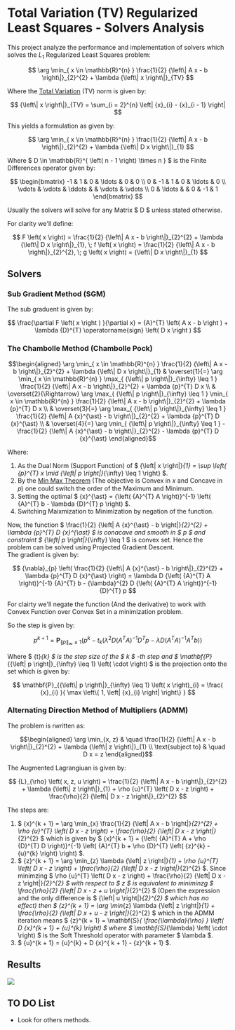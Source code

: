 # Total Variation (TV) Regularized Least Squares - Solvers Analysis
This project analyze the performance and implementation of solvers which solves the ${L}_{1}$ Regularized Least Squares problem:

$$ \arg \min_{ x \in \mathbb{R}^{n} } \frac{1}{2} {\left\| A x - b \right\|}_{2}^{2} + \lambda {\left\| x \right\|}_{TV} $$

Where the [Total Variation](https://en.wikipedia.org/wiki/Total_variation) (TV) norm is given by:

$$ {\left\| x \right\|}_{TV} = \sum_{i = 2}^{n} \left| {x}_{i} - {x}_{i - 1} \right| $$

This yields a formulation as given by:

$$ \arg \min_{ x \in \mathbb{R}^{n} } \frac{1}{2} {\left\| A x - b \right\|}_{2}^{2} + \lambda {\left\| D x \right\|}_{1} $$

Where $ D \in \mathbb{R}^{ \left( n - 1 \right) \times n } $ is the Finite Differences operator given by:

$$ \begin{bmatrix}
-1 & 1 & 0 & \ldots & 0 & 0 \\ 
0 & -1 & 1 & 0 & \ldots & 0 \\ 
\vdots & \vdots & \ddots &  & \vdots & \vdots \\ 
0 & \ldots &  & 0 & -1 & 1
\end{bmatrix} $$

Usually the solvers will solve for any Matrix $ D $ unless stated otherwise.

For clarity we'll define:

$$ F \left( x \right) = \frac{1}{2} {\left\| A x - b \right\|}_{2}^{2} + \lambda {\left\| D x \right\|}_{1}, \; f \left( x \right) = \frac{1}{2} {\left\| A x - b \right\|}_{2}^{2}, \; g \left( x \right) = {\left\| D x \right\|}_{1} $$

## Solvers

### Sub Gradient Method (SGM)

The sub graduent is given by:

$$ \frac{\partial F \left( x \right ) }{\partial x} = {A}^{T} \left( A x - b \right ) + \lambda {D}^{T} \operatorname{sign} \left( D x \right ) $$

### The Chambolle Method (Chambolle Pock)

$$\begin{aligned}
\arg \min_{ x \in \mathbb{R}^{n} } \frac{1}{2} {\left\| A x - b \right\|}_{2}^{2} + \lambda {\left\| D x \right\|}_{1} & \overset{1}{=} \arg \min_{ x \in \mathbb{R}^{n} } \max_{ {\left\| p \right\|}_{\infty} \leq 1 } \frac{1}{2} {\left\| A x - b \right\|}_{2}^{2} + \lambda {p}^{T} D x \\
& \overset{2}{\Rightarrow} \arg \max_{ {\left\| p \right\|}_{\infty} \leq 1 } \min_{ x \in \mathbb{R}^{n} } \frac{1}{2} {\left\| A x - b \right\|}_{2}^{2} + \lambda {p}^{T} D x \\
& \overset{3}{=} \arg \max_{ {\left\| p \right\|}_{\infty} \leq 1 } \frac{1}{2} {\left\| A {x}^{\ast} - b \right\|}_{2}^{2} + \lambda {p}^{T} D {x}^{\ast} \\
& \overset{4}{=} \arg \min_{ {\left\| p \right\|}_{\infty} \leq 1 } -\frac{1}{2} {\left\| A {x}^{\ast} - b \right\|}_{2}^{2} - \lambda {p}^{T} D {x}^{\ast}
\end{aligned}$$

Where:

 1. As the Dual Norm (Support Function) of $ {\left\| x \right\|}_{1} = \sup \left\{ {p}^{T} x  \mid {\left\| p \right\|}_{\infty} \leq 1 \right\} $.
 2. By the [Min Max Theorem](https://en.wikipedia.org/wiki/Minimax_theorem) (The objective is Convex in 𝑥 and Concave in 𝑝) one could switch the order of the Maximum and Minimum.
 3. Setting the optimal $ {x}^{\ast} = {\left( {A}^{T} A \right)}^{-1} \left( {A}^{T} b - \lambda {D}^{T} p \right) $.
 4. Switching Maixmization to Minimization by negation of the function.

Now, the function $ \frac{1}{2} {\left\| A {x}^{\ast} - b \right\|}_{2}^{2} + \lambda {p}^{T} D {x}^{\ast} $ is conacave and smooth in $ p $ and constraint $ {\left\| p \right\|}_{\infty} \leq 1 $ is convex set. Hence the problem can be solved using Projected Gradient Descent.  
The gradient is given by:

$$ {\nabla}_{p} \left( \frac{1}{2} {\left\| A {x}^{\ast} - b \right\|}_{2}^{2} + \lambda {p}^{T} D {x}^{\ast} \right) = \lambda D {\left( {A}^{T} A \right)}^{-1} {A}^{T} b - {\lambda}^{2} D {\left( {A}^{T} A \right)}^{-1} {D}^{T} p $$

For clairty we'll negate the function (And the derivative) to work with Convex Function over Convex Set in a minimization problem.

So the step is given by:

$$ {p}^{k + 1} = \mathbf{P}_{{\left\| p \right\|}_{\infty} \leq 1} \left( {p}^{k} - {t}_{k} \left( {\lambda}^{2} D {\left( {A}^{T} A \right)}^{-1} {D}^{T} p - \lambda D {\left( {A}^{T} A \right)}^{-1} {A}^{T} b \right) \right) $$

Where $ {t}_{k} $ is the step size of the $ k $ -th step and $ \mathbf{P}_{{\left\| p \right\|}_{\infty} \leq 1} \left( \cdot \right) $ is the projection onto the set which is given by:

$$ \mathbf{P}_{{\left\| p \right\|}_{\infty} \leq 1} \left( x \right)_{i} = \frac{ {x}_{i} }{ \max \left\{ 1, \left| {x}_{i} \right| \right\} } $$

### Alternating Direction Method of Multipliers (ADMM)

The problem is rwritten as:

$$\begin{aligned}
\arg \min_{x, z} & \quad \frac{1}{2} {\left\| A x - b \right\|}_{2}^{2} + \lambda {\left\| z \right\|}_{1} \\
\text{subject to} & \quad D x = z
\end{aligned}$$

The Augmented Lagrangiuan is given by:

$$ {L}_{\rho} \left( x, z, u \right) = \frac{1}{2} {\left\| A x - b \right\|}_{2}^{2} + \lambda {\left\| z \right\|}_{1} + \rho {u}^{T} \left( D x - z \right) + \frac{\rho}{2} {\left\| D x - z \right\|}_{2}^{2} $$

The steps are:

 1. $ {x}^{k + 1} = \arg \min_{x} \frac{1}{2} {\left\| A x - b \right\|}_{2}^{2} + \rho {u}^{T} \left( D x - z \right) + \frac{\rho}{2} {\left\| D x - z \right\|}_{2}^{2} $ which is given by $ {x}^{k + 1} = {\left( {A}^{T} A + \rho {D}^{T} D \right)}^{-1} \left( {A}^{T} b + \rho {D}^{T} \left( {z}^{k} - {u}^{k} \right) \right) $.
 2. $ {z}^{k + 1} = \arg \min_{z} \lambda {\left\| z \right\|}_{1} + \rho {u}^{T} \left( D x - z \right) + \frac{\rho}{2} {\left\| D x - z \right\|}_{2}^{2} $. Since minimzing $ \rho {u}^{T} \left( D x - z \right) + \frac{\rho}{2} {\left\| D x - z \right\|}_{2}^{2} $ with respect to $ z $ is equivalent to miniminzg $ \frac{\rho}{2} {\left\| D x - z + u \right\|}_{2}^{2} $ (Open the expression and the only difference is $ {\left\| u \right\|}_{2}^{2} $ which has no effect) then $ {z}^{k + 1} = \arg \min_{z} \lambda {\left\| z \right\|}_{1} + \frac{\rho}{2} {\left\| D x + u - z \right\|}_{2}^{2} $ which in the ADMM iteration means $ {z}^{k + 1} = \mathbf{S}_{ \frac{\lambda}{\rho} } \left( D {x}^{k + 1} + {u}^{k} \right) $ where $ \mathbf{S}_{\lambda} \left( \cdot \right) $ is the Soft Threshold operator with parameter $ \lambda $.
 3. $ {u}^{k + 1} = {u}^{k} + D {x}^{ k + 1} - {z}^{k + 1} $.

## Results

![](.\Figure0001.png)

## TO DO List
 *  Look for others methods.
